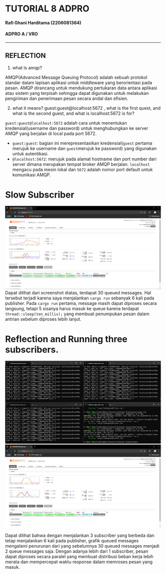 # TUTORIAL 8 ADPRO
#### Rafi Ghani Harditama (2206081364)
#### ADPRO A / VRO

---

## REFLECTION 

1. what is amqp?

AMQP(Advanced Message Queuing Protocol) adalah sebuah  protokol standar dalam lapisan aplikasi untuk middleware yang berorientasi pada pesan. AMQP dirancang untuk mendukung pertukaran data antara aplikasi atau sistem yang terpisah sehingga dapat digunakan untuk melakukan pengiriman dan penerimaan pesan secara andal dan efisien.

2. what it means? guest:guest@localhost:5672 , what is the first quest, and what is the second guest, and what is localhost:5672 is for? 

`guest:guest@localhost:5672` adalah cara untuk menentukan kredensial(username dan password) untuk menghubungkan ke server AMQP yang berjalan di local pada port 5672.

* `guest:guest`: bagian ini merepresentasikan kredensial(`guest` pertama merujuk ke username dan `guest`merujuk ke password) yang digunakan untuk autentikasi.
* `@localhost:5672`: merujuk pada alamat hostname dan port number dari server dimana merupakan tempat broker AMQP berjalan. `localhost` mengacu pada mesin lokal dan `5672` adalah nomor port default untuk komunikasi AMQP. 

# Slow Subscriber
![alt text](./img/image.png)
Dapat dilihat dari screenshot diatas, terdapat 30 queued messages. Hal tersebut terjadi karena saya menjalankan `cargo run` sebanyak 6 kali pada publisher. Pada `cargo run` pertama, message masih dapat diproses secara langsung, tetapi 5 sisanya harus masuk ke queue karena terdapat `thread::sleep(ten_millis);` yang membuat penumpukan pesan dalam antrian sebelum diproses lebih lanjut. 

# Reflection and Running three subscribers.
![alt text](./img/image1.png)
![alt text](./img/image2.png)

Dapat dilihat bahwa dengan menjalankan 3 subscriber yang berbeda dan tetap menjalankan 6 kali pada publisher, grafik queued messages mengalami penurunan dari yang sebelumnya 30 queued messages menjadi 2 queue messages saja. Dengan adanya lebih dari 1 subscriber, pesan dapat diproses secara paralel yang membuat distribusi beban kerja lebih merata dan mempercepat waktu response dalam memroses pesan yang masuk.